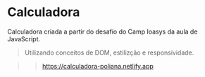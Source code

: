 # Calculadora

Calculadora criada a partir do desafio do Camp Ioasys da aula de JavaScript.

>Utilizando conceitos de DOM, estilizção e responsividade.

>> https://calculadora-poliana.netlify.app
